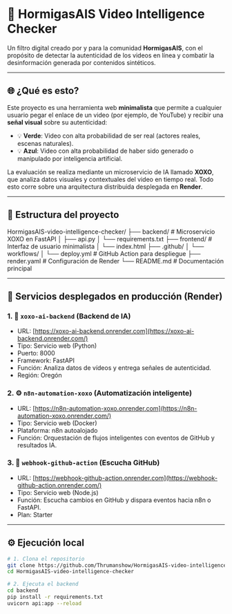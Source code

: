 # 🧠 HormigasAIS Video Intelligence Checker

Un filtro digital creado por y para la comunidad **HormigasAIS**, con el propósito de detectar la autenticidad de los videos en línea y combatir la desinformación generada por contenidos sintéticos.

---

## 🌐 ¿Qué es esto?

Este proyecto es una herramienta web **minimalista** que permite a cualquier usuario pegar el enlace de un video (por ejemplo, de YouTube) y recibir una **señal visual** sobre su autenticidad:

- 💡 **Verde**: Video con alta probabilidad de ser real (actores reales, escenas naturales).
- 💡 **Azul**: Video con alta probabilidad de haber sido generado o manipulado por inteligencia artificial.

La evaluación se realiza mediante un microservicio de IA llamado **XOXO**, que analiza datos visuales y contextuales del video en tiempo real. Todo esto corre sobre una arquitectura distribuida desplegada en **Render**.

---

## 🧱 Estructura del proyecto 

HormigasAIS-video-intelligence-checker/ ├── backend/ # Microservicio XOXO en FastAPI │ ├── api.py │ └── requirements.txt ├── frontend/ # Interfaz de usuario minimalista │ └── index.html ├── .github/ │ └── workflows/ │ └── deploy.yml # GitHub Action para despliegue ├── render.yaml # Configuración de Render └── README.md # Documentación principal



---

## 🚀 Servicios desplegados en producción (Render)

### 1. 🧠 `xoxo-ai-backend` (Backend de IA)

- URL: [https://xoxo-ai-backend.onrender.com](https://xoxo-ai-backend.onrender.com/)
- Tipo: Servicio web (Python)
- Puerto: 8000
- Framework: FastAPI
- Función: Analiza datos de vídeos y entrega señales de autenticidad.
- Región: Oregón

### 2. ⚙️ `n8n-automation-xoxo` (Automatización inteligente)

- URL: [https://n8n-automation-xoxo.onrender.com](https://n8n-automation-xoxo.onrender.com/)
- Tipo: Servicio web (Docker)
- Plataforma: n8n autoalojado
- Función: Orquestación de flujos inteligentes con eventos de GitHub y resultados IA.

### 3. 🧩 `webhook-github-action` (Escucha GitHub)

- URL: [https://webhook-github-action.onrender.com](https://webhook-github-action.onrender.com/)
- Tipo: Servicio web (Node.js)
- Función: Escucha cambios en GitHub y dispara eventos hacia n8n o FastAPI.
- Plan: Starter

---

## ⚙️ Ejecución local

```bash
# 1. Clona el repositorio
git clone https://github.com/Thrumanshow/HormigasAIS-video-intelligence-checker.git
cd HormigasAIS-video-intelligence-checker

# 2. Ejecuta el backend
cd backend
pip install -r requirements.txt
uvicorn api:app --reload
